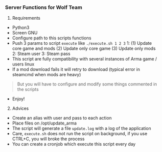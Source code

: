 ### Server Functions for Wolf Team

1. Requirements
  - Python3
  - Screen GNU
  - Configure path to this scripts functions
  - Push 3 params to script `execute` like `./execute.sh 1 2 3`
    1: (1) Update core game and mods (2) Update only core game (3) Update only mods
    2: Steam user
    3: Steam pass
  - This script are fully compatibility with several instances of Arma game / users linux
  - If a mod download fails it will retry to download (typical error in steamcmd when mods are heavy) 
  > But you will have to configure and modify some things commented in the scripts
  - Enjoy!

2. Advices
  - Create an alias with user and pass to each action
  - Place files on /opt/update_arma
  - The script will generate a file `update.log` with a log of the application
  - Care, `execute.sh` does not run the script on background, if you use CTRL+C, you will broke the process
  - You can create a cronjob which execute this script every day
